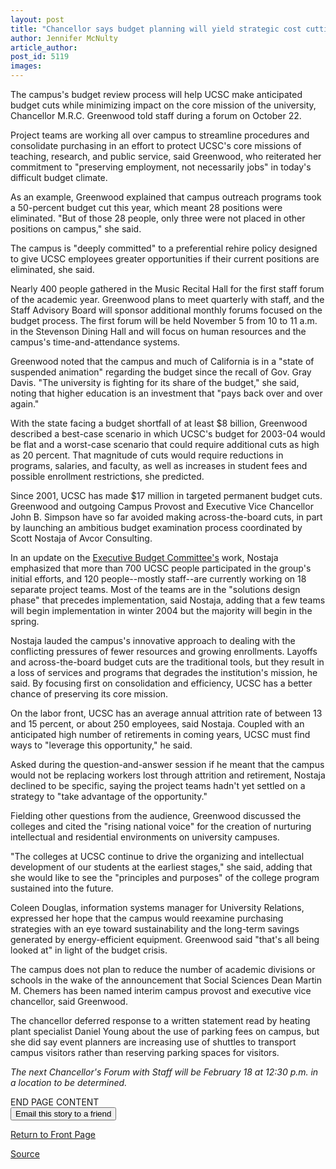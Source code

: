 ```yaml
---
layout: post
title: "Chancellor says budget planning will yield strategic cost cutting"
author: Jennifer McNulty
article_author: 
post_id: 5119
images:
---
```


<p>
  The campus's budget review process will help UCSC make anticipated budget cuts while minimizing impact on the core mission of the university, Chancellor M.R.C. Greenwood told staff during a forum on October 22.
</p>
<p>
  Project teams are working all over campus to streamline procedures and consolidate purchasing in an effort to protect UCSC's core missions of teaching, research, and public service, said Greenwood, who reiterated her commitment to "preserving employment, not necessarily jobs" in today's difficult budget climate.<br>
</p>
<p>
  As an example, Greenwood explained that campus outreach programs took a 50-percent budget cut this year, which meant 28 positions were eliminated. "But of those 28 people, only three were not placed in other positions on campus," she said.<br>
</p>
<p>
  The campus is "deeply committed" to a preferential rehire policy designed to give UCSC employees greater opportunities if their current positions are eliminated, she said.<br>
</p>
<p>
  Nearly 400 people gathered in the Music Recital Hall for the first staff forum of the academic year. Greenwood plans to meet quarterly with staff, and the Staff Advisory Board will sponsor additional monthly forums focused on the budget process. The first forum will be held November 5 from 10 to 11 a.m. in the Stevenson Dining Hall and will focus on human resources and the campus's time-and-attendance systems.<br>
</p>
<p>
  Greenwood noted that the campus and much of California is in a "state of suspended animation" regarding the budget since the recall of Gov. Gray Davis. "The university is fighting for its share of the budget," she said, noting that higher education is an investment that "pays back over and over again."<br>
</p>
<p>
  With the state facing a budget shortfall of at least $8 billion, Greenwood described a best-case scenario in which UCSC's budget for 2003-04 would be flat and a worst-case scenario that could require additional cuts as high as 20 percent. That magnitude of cuts would require reductions in programs, salaries, and faculty, as well as increases in student fees and possible enrollment restrictions, she predicted.<br>
</p>
<p>
  Since 2001, UCSC has made $17 million in targeted permanent budget cuts. Greenwood and outgoing Campus Provost and Executive Vice Chancellor John B. Simpson have so far avoided making across-the-board cuts, in part by launching an ambitious budget examination process coordinated by Scott Nostaja of Avcor Consulting.<br>
</p>
<p>
  In an update on the <a href="http://planning.ucsc.edu/ebc/">Executive Budget Committee's</a> work, Nostaja emphasized that more than 700 UCSC people participated in the group's initial efforts, and 120 people--mostly staff--are currently working on 18 separate project teams. Most of the teams are in the "solutions design phase" that precedes implementation, said Nostaja, adding that a few teams will begin implementation in winter 2004 but the majority will begin in the spring.<br>
</p>
<p>
  Nostaja lauded the campus's innovative approach to dealing with the conflicting pressures of fewer resources and growing enrollments. Layoffs and across-the-board budget cuts are the traditional tools, but they result in a loss of services and programs that degrades the institution's mission, he said. By focusing first on consolidation and efficiency, UCSC has a better chance of preserving its core mission.<br>
</p>
<p>
  On the labor front, UCSC has an average annual attrition rate of between 13 and 15 percent, or about 250 employees, said Nostaja. Coupled with an anticipated high number of retirements in coming years, UCSC must find ways to "leverage this opportunity," he said.<br>
</p>
<p>
  Asked during the question-and-answer session if he meant that the campus would not be replacing workers lost through attrition and retirement, Nostaja declined to be specific, saying the project teams hadn't yet settled on a strategy to "take advantage of the opportunity."<br>
</p>
<p>
  Fielding other questions from the audience, Greenwood discussed the colleges and cited the "rising national voice" for the creation of nurturing intellectual and residential environments on university campuses.<br>
</p>
<p>
  "The colleges at UCSC continue to drive the organizing and intellectual development of our students at the earliest stages," she said, adding that she would like to see the "principles and purposes" of the college program sustained into the future.<br>
</p>
<p>
  Coleen Douglas, information systems manager for University Relations, expressed her hope that the campus would reexamine purchasing strategies with an eye toward sustainability and the long-term savings generated by energy-efficient equipment. Greenwood said "that's all being looked at" in light of the budget crisis.<br>
</p>
<p>
  The campus does not plan to reduce the number of academic divisions or schools in the wake of the announcement that Social Sciences Dean Martin M. Chemers has been named interim campus provost and executive vice chancellor, said Greenwood.<br>
</p>
<p>
  The chancellor deferred response to a written statement read by heating plant specialist Daniel Young about the use of parking fees on campus, but she did say event planners are increasing use of shuttles to transport campus visitors rather than reserving parking spaces for visitors.<br>
</p>
<p>
  <i>The next Chancellor's Forum with Staff will be February 18 at 12:30 p.m. in a location to be determined.</i><br>
</p>
<p>
  END PAGE CONTENT<br>
  <input name="t1" size="-1" type="hidden"> <input name="SUBMIT" type="submit" value="Email this story to a friend">
</p>
<p>
  <a href="http://currents.ucsc.edu/">Return to Front Page</a>
</p>
<p><a href="http://www1.ucsc.edu/currents/03-04/10-27/forum.html" title="Permalink to forum">Source</a></p>
